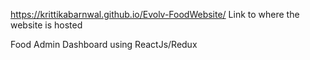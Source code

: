 https://krittikabarnwal.github.io/Evolv-FoodWebsite/
Link to where the website is hosted

Food Admin Dashboard using ReactJs/Redux


